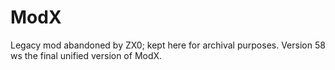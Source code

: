 # ModX
Legacy mod abandoned by ZX0; kept here for archival purposes. Version 58 ws the final unified version of ModX.
